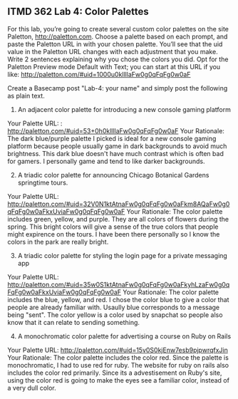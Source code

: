 ## ITMD 362 Lab 4: Color Palettes

For this lab, you’re going to create several custom color palettes on the site 
Paletton, http://paletton.com. Choose a palette based on each prompt, and paste 
the Paletton URL in with your chosen palette. You’ll see that the uid value in 
the Paletton URL changes with each adjustment that you make. Write 2 sentences 
explaining why you chose the colors you did. Opt for the Paletton Preview mode 
Default with Text; you can start at this URL if you like: 
http://paletton.com/#uid=1000u0kllllaFw0g0qFqFg0w0aF

Create a Basecamp post "Lab-4: your name" and simply post the following as plain text. 

1. An adjacent color palette for introducing a new console gaming platform

Your Palette URL: : http://paletton.com/#uid=53+0h0kllllaFw0g0qFqFg0w0aF
Your Rationale: The dark blue/purple palette I picked is ideal for a new console gaming platform because people usually game in dark backgrounds to avoid much brightness. This dark blue doesn't have much contrast which is often bad for gamers. I personally game and tend to like darker backgrounds.

2. A triadic color palette for announcing Chicago Botanical Gardens springtime tours.

Your Palette URL:  http://paletton.com/#uid=32V0N1ktAtnaFw0g0qFqFg0w0aFkm8AQaFw0g0qFqFg0w0aFkxUviaFw0g0qFqFg0w0aF
Your Rationale: The color palette includes green, yellow, and purple. They are all colors of flowers during the spring. This bright colors will give a sense of the true colors that people might expirence on the tours. I have been there personally so I know the colors in the park are really bright.

3. A triadic color palette for styling the login page for a private messaging app

Your Palette URL: http://paletton.com/#uid=35w0S1ktAtnaFw0g0qFqFg0w0aFkyhLzaFw0g0qFqFg0w0aFkxUviaFw0g0qFqFg0w0aF
Your Rationale: The color palette includes the blue, yellow, and red. I chose the color blue to give a color that people are already familiar with. Usaully blue corresponds to a message being "sent". The color yellow is a color used by snapchat so people also know that it can relate to sending something. 

4. A monochromatic color palette for advertising a course on Ruby on Rails

Your Palette URL: http://paletton.com/#uid=15v0S0kjEnw7esb9pjpwrqfxJin
Your Rationale: The color palette includes the color red. Since the palette is monochromatic, I had to use red for ruby. The website for ruby on rails also includes the color red primarily. Since its a advestisement on Ruby's site, using the color red is going to make the eyes see a familiar color, instead of a very dull color. 

